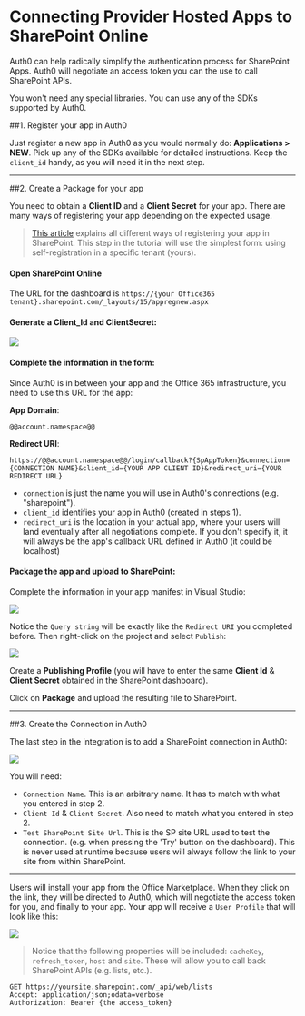 # Connecting Provider Hosted Apps to SharePoint Online

Auth0 can help radically simplify the authentication process for SharePoint Apps. Auth0 will negotiate an access token you can the use to call SharePoint APIs.

You won't need any special libraries. You can use any of the SDKs supported by Auth0.

##1. Register your app in Auth0

Just register a new app in Auth0 as you would normally do: __Applications > NEW__. Pick up any of the SDKs available for detailed instructions. Keep the `client_id` handy, as you will need it in the next step.

---

##2. Create a Package for your app

You need to obtain a __Client ID__ and a __Client Secret__ for your app. There are many ways of registering your app depending on the expected usage. 

> [This article](http://msdn.microsoft.com/en-us/library/office/jj687469(v=office.15).aspx) explains all different ways of registering your app in SharePoint. This step in the tutorial will use the simplest form: using self-registration in a specific tenant (yours).

#### Open SharePoint Online

The URL for the dashboard is `https://{your Office365 tenant}.sharepoint.com/_layouts/15/appregnew.aspx`

#### Generate a __Client_Id__ and __ClientSecret__:

![](http://puu.sh/90SvG.png)

#### Complete the information in the form:

Since Auth0 is in between your app and the Office 365 infrastructure, you need to use this URL for the app:

**App Domain**: 
	
	@@account.namespace@@

**Redirect URI**:

	https://@@account.namespace@@/login/callback?{SpAppToken}&connection={CONNECTION NAME}&client_id={YOUR APP CLIENT ID}&redirect_uri={YOUR REDIRECT URL}

* `connection` is just the name you will use in Auth0's connections (e.g. "sharepoint").
* `client_id` identifies your app in Auth0 (created in steps 1).
* `redirect_uri` is the location in your actual app, where your users will land eventually after all negotiations complete. If you don't specify it, it will always be the app's callback URL defined in Auth0 (it could be localhost)

#### Package the app and upload to SharePoint:

Complete the information in your app manifest in Visual Studio:

![](http://puu.sh/90SEc.png)

Notice the `Query string` will be exactly like the `Redirect URI` you completed before. Then right-click on the project and select `Publish`:

![](http://puu.sh/90SUB.png)

Create a __Publishing Profile__ (you will have to enter the same __Client Id__ & __Client Secret__ obtained in the SharePoint dashboard).

Click on __Package__ and upload the resulting file to SharePoint.

---

##3. Create the Connection in Auth0

The last step in the integration is to add a SharePoint connection in Auth0:

![](http://puu.sh/8XoVl.png)

You will need:

* `Connection Name`. This is an arbitrary name. It has to match with what you entered in step 2.
* `Client Id` & `Client Secret`. Also need to match what you entered in step 2.
* `Test SharePoint Site Url`. This is the SP site URL used to test the connection. (e.g. when pressing the 'Try' button on the dashboard). This is never used at runtime because users will always follow the link to your site from within SharePoint.

---

Users will install your app from the Office Marketplace. When they click on the link, they will be directed to Auth0, which will negotiate the access token for you, and finally to your app. Your app will receive a `User Profile` that will look like this:

![](http://puu.sh/8Xp6x.png) 

> Notice that the following properties will be included: `cacheKey`, `refresh_token`, `host` and `site`. These will allow you to call back SharePoint APIs (e.g. lists, etc.). 

	GET https://yoursite.sharepoint.com/_api/web/lists
	Accept: application/json;odata=verbose
	Authorization: Bearer {the access_token}